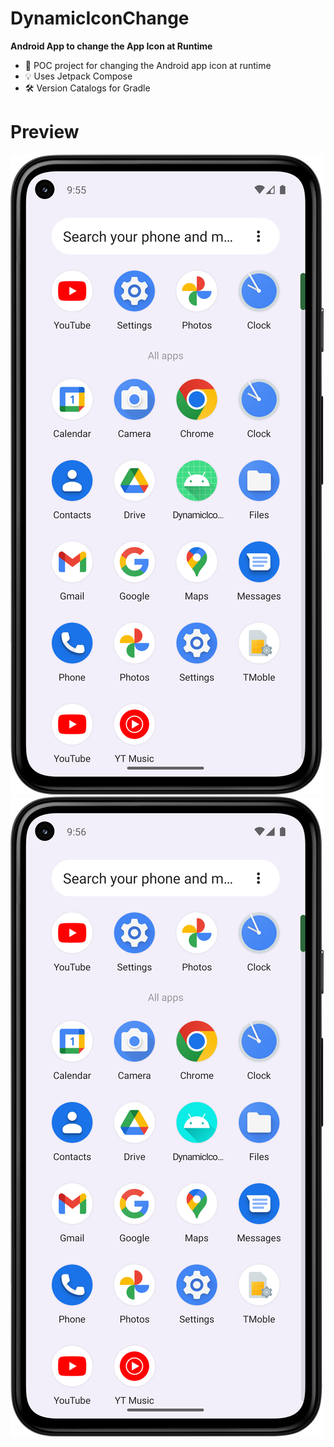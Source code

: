 # DynamicIconChange

**Android App to change the App Icon at Runtime**

* 🎯 POC project for changing the Android app icon at runtime
* 💡 Uses Jetpack Compose
* 🛠️ Version Catalogs for Gradle

# Preview

<img src="docs/green_color_app_icon.png" alt="Green App Icon"><img src="docs/cyan_color_app_icon.png" alt="Cyan App Icon">
